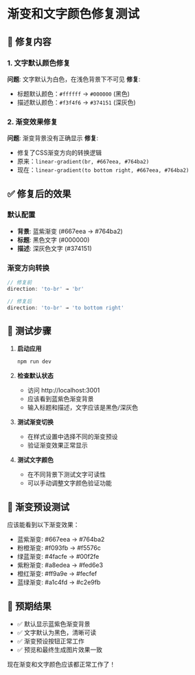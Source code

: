 # 渐变和文字颜色修复测试

## 🔧 修复内容

### 1. 文字默认颜色修复
**问题**: 文字默认为白色，在浅色背景下不可见
**修复**: 
- 标题默认颜色：`#ffffff` → `#000000` (黑色)
- 描述默认颜色：`#f3f4f6` → `#374151` (深灰色)

### 2. 渐变效果修复
**问题**: 渐变背景没有正确显示
**修复**: 
- 修复了CSS渐变方向的转换逻辑
- 原来：`linear-gradient(br, #667eea, #764ba2)`
- 现在：`linear-gradient(to bottom right, #667eea, #764ba2)`

## ✅ 修复后的效果

### 默认配置
- **背景**: 蓝紫渐变 (#667eea → #764ba2)
- **标题**: 黑色文字 (#000000)
- **描述**: 深灰色文字 (#374151)

### 渐变方向转换
```javascript
// 修复前
direction: 'to-br' → 'br'

// 修复后  
direction: 'to-br' → 'to bottom right'
```

## 🧪 测试步骤

1. **启动应用**
   ```bash
   npm run dev
   ```

2. **检查默认状态**
   - 访问 http://localhost:3001
   - 应该看到蓝紫色渐变背景
   - 输入标题和描述，文字应该是黑色/深灰色

3. **测试渐变切换**
   - 在样式设置中选择不同的渐变预设
   - 验证渐变效果正常显示

4. **测试文字颜色**
   - 在不同背景下测试文字可读性
   - 可以手动调整文字颜色验证功能

## 🎨 渐变预设测试

应该能看到以下渐变效果：
- 蓝紫渐变: #667eea → #764ba2
- 粉橙渐变: #f093fb → #f5576c  
- 绿蓝渐变: #4facfe → #00f2fe
- 紫粉渐变: #a8edea → #fed6e3
- 橙红渐变: #ff9a9e → #fecfef
- 蓝绿渐变: #a1c4fd → #c2e9fb

## 📱 预期结果

- ✅ 默认显示蓝紫色渐变背景
- ✅ 文字默认为黑色，清晰可读
- ✅ 渐变预设按钮正常工作
- ✅ 预览和最终生成图片效果一致

现在渐变和文字颜色应该都正常工作了！ 